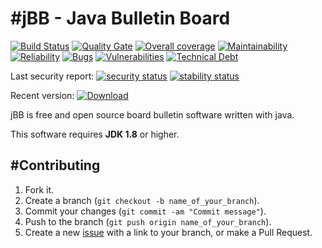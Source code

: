 #jBB - Java Bulletin Board
=================================
[![Build Status](http://vps289371.ovh.net:8000/buildStatus/icon?job=jBB-build-feature_oauth2-poc_0.11.0_20180527)](http://vps289371.ovh.net:8000/job/jBB-build-feature_oauth2-poc_0.11.0_20180527/)
[![Quality Gate](https://sonarcloud.io/api/project_badges/measure?project=org.jbb:jbb-parent:0.11.0-oauth2-poc-SNAPSHOT&metric=alert_status&blinking=true)](https://sonarcloud.io/dashboard?id=org.jbb%3Ajbb-parent%3A0.11.0-oauth2-poc-SNAPSHOT)
[![Overall coverage](https://sonarcloud.io/api/project_badges/measure?project=org.jbb:jbb-parent:0.11.0-oauth2-poc-SNAPSHOT&metric=coverage&blinking=true)](https://sonarcloud.io/dashboard?id=org.jbb%3Ajbb-parent%3A0.11.0-oauth2-poc-SNAPSHOT)
[![Maintainability](https://sonarcloud.io/api/project_badges/measure?project=org.jbb:jbb-parent:0.11.0-oauth2-poc-SNAPSHOT&metric=sqale_rating&blinking=true)](https://sonarcloud.io/dashboard?id=org.jbb%3Ajbb-parent%3A0.11.0-oauth2-poc-SNAPSHOT)
[![Reliability](https://sonarcloud.io/api/project_badges/measure?project=org.jbb:jbb-parent:0.11.0-oauth2-poc-SNAPSHOT&metric=reliability_rating&blinking=true)](https://sonarcloud.io/dashboard?id=org.jbb%3Ajbb-parent%3A0.11.0-oauth2-poc-SNAPSHOT)
[![Bugs](https://sonarcloud.io/api/project_badges/measure?project=org.jbb:jbb-parent:0.11.0-oauth2-poc-SNAPSHOT&metric=bugs&blinking=true)](https://sonarcloud.io/dashboard?id=org.jbb%3Ajbb-parent%3A0.11.0-oauth2-poc-SNAPSHOT)
[![Vulnerabilities](https://sonarcloud.io/api/project_badges/measure?project=org.jbb:jbb-parent:0.11.0-oauth2-poc-SNAPSHOT&metric=vulnerabilities&blinking=true)](https://sonarcloud.io/dashboard?id=org.jbb%3Ajbb-parent%3A0.11.0-oauth2-poc-SNAPSHOT)
[![Technical Debt](https://sonarcloud.io/api/project_badges/measure?project=org.jbb:jbb-parent:0.11.0-oauth2-poc-SNAPSHOT&metric=sqale_index&blinking=true)](https://sonarcloud.io/dashboard?id=org.jbb%3Ajbb-parent%3A0.11.0-oauth2-poc-SNAPSHOT)

Last security report: 
[![security status](https://www.meterian.com/badge/gh/jbb-project/jbb/security)](https://www.meterian.com/report/gh/jbb-project/jbb)
[![stability status](https://www.meterian.com/badge/gh/jbb-project/jbb/stability)](https://www.meterian.com/report/gh/jbb-project/jbb)

Recent version: [ ![Download](https://api.bintray.com/packages/project-jbb/jbb-releases/jBB/images/download.svg) ](https://bintray.com/project-jbb/jbb-releases/jBB/_latestVersion)

jBB is free and open source board bulletin software written with java.


This software requires **JDK 1.8** or higher.

#Contributing
------------

1. Fork it.
2. Create a branch (`git checkout -b name_of_your_branch`).
3. Commit your changes (`git commit -am "Commit message"`).
4. Push to the branch (`git push origin name_of_your_branch`).
5. Create a new [issue](https://github.com/jbb-project/jbb/issues/new) with a link to your branch, or make a Pull Request.
